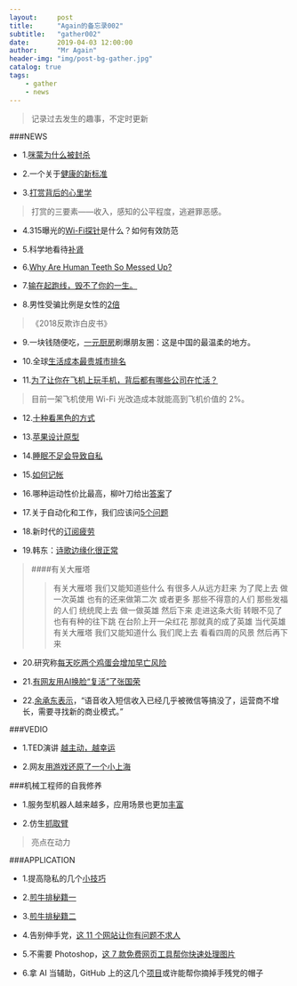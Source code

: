 ```yaml
---
layout:     post
title:      "Again的备忘录002"
subtitle:   "gather002"
date:       2019-04-03 12:00:00
author:     "Mr Again"
header-img: "img/post-bg-gather.jpg"
catalog: true
tags:
    - gather
    - news
---
```


>记录过去发生的趣事，不定时更新

###NEWS

* 1.[咪蒙为什么被封杀](https://www.nytimes.com/2019/03/16/world/asia/china-bloggers-internet.html)

* 2.一个关于[健康的新标准](http://m.qdaily.com/mobile/articles/62109.html?source=feed)

* 3.[打赏背后的心里学](https://www.solidot.org/story?sid=59924)
>打赏的三要素——收入，感知的公平程度，逃避罪恶感。

* 4.315曝光的[Wi-Fi探针](https://www.worldtech.top/64305.html)是什么？如何有效防范
* 5.科学地看待[补肾](http://songshuhui.net/archives/104539)

* 6.[Why Are Human Teeth So Messed Up?](https://www.sapiens.org/body/human-teeth-evolution/)

* 7.[输在起跑线，毁不了你的一生。](https://mp.weixin.qq.com/s?__biz=MzA3MDM3NjE5NQ==&mid=2650840405&idx=1&sn=f482d0260c0c0377959fe4a33d95cb03&chksm=84c9f339b3be7a2fc6b6805751dd8a84168da243338f658b1c804c88543f08de7b96de8d5de2&xtrack=1&scene=0&subscene=131&clicktime=1552979387&ascene=7&devicetype=android-25&version=2700033b&nettype=cmnet&abtest_cookie=BAABAAoACwASABMABQAjlx4AVpkeAMWZHgDRmR4A3JkeAAAA&lang=en&pass_ticket=Cb2gy1mY0CH1YCWSL%2BF18hPdUoaECfMeZXbSrq3y%2FeOLUQx3GUxQOJJhlW5TqVLe&wx_header=1)

* 8.男性受骗比例是女性的[2倍](https://new.qq.com/omn/20190318/20190318A0F9EA.html)
>《2018反欺诈白皮书》

* 9.一块钱随便吃，[一元厨房](https://zhuanlan.zhihu.com/p/57969130)刷爆朋友圈：这是中国的最温柔的地方。

* 10.全球[生活成本最贵城市排名](https://weibo.com/1618051664/HlHUH3ep3)

* 11.[为了让你在飞机上玩手机，背后都有哪些公司在忙活？](http://m.qdaily.com/mobile/articles/62080.html?source=feed)
>目前一架飞机使用 Wi-Fi 光改造成本就能高到飞机价值的 2%。

* 12.[十种看黑色的方式](https://themillions.com/2019/03/ten-ways-to-look-at-the-color-black.html)

* 13.[苹果设计原型](https://www.theverge.com/2019/3/19/18263844/apple-iphone-prototype-m68-original-development-board-red)

* 14.[睡眠不足会导致自私](http://www.qdaily.com/articles/62195.html?source=feed)

* 15.[如何记帐](http://www.quora.com/How-do-I-manage-income-and-expenses)

* 16.哪种运动性价比最高，柳叶刀给出[答案](https://mp.weixin.qq.com/s?__biz=MzAwNTI4MTM1Mw==&mid=2651347210&idx=1&sn=9ecb8fd77a8223adbc6eb77d324546e7&chksm=80e3fa2cb794733a311ddd274c38d82bf11dea31f8bcf73872f3caf6a8717e6458c2b40340e1&xtrack=1&scene=0&subscene=131&clicktime=1553431820&ascene=7&devicetype=android-25&version=2700033b&nettype=WIFI&abtest_cookie=BAABAAoACwASABMABQAjlx4AVpkeAMWZHgDRmR4A3JkeAAAA&lang=en&pass_ticket=C0qlNrBIydkW%2BPx1ahq%2F%2FexrOimIJrkR0eDfelfpaXMOkG0mqYRNQqzAOuDbW30I&wx_header=1)了

* 17.关于自动化和工作，我们应该问[5个问题](https://hbr.org/2018/12/5-questions-we-should-be-asking-about-automation-and-jobs?utm_source=twitter&utm_campaign=hbr&utm_medium=social)

* 18.新时代的[订阅疲劳](http://www.qdaily.com/articles/62291.html?source=feed)

* 19.韩东：[诗歌边缘化很正常](http://www.qdaily.com/articles/62351.html?source=feed)
> ####有关大雁塔
>> 有关大雁塔
我们又能知道些什么
有很多人从远方赶来
为了爬上去
做一次英雄
也有的还来做第二次
或者更多
那些不得意的人们
那些发福的人们
统统爬上去
做一做英雄
然后下来
走进这条大街
转眼不见了
也有有种的往下跳
在台阶上开一朵红花
那就真的成了英雄
当代英雄
有关大雁塔
我们又能知道什么
我们爬上去
看看四周的风景
然后再下来

* 20.研究称[每天吃两个鸡蛋会增加早亡风险](https://www.solidot.org/story?sid=60051)

* 21.[有网友用AI换脸“复活”了张国荣](https://mp.weixin.qq.com/s?__biz=MTg1MjI3MzY2MQ==&mid=2651708960&idx=3&sn=a323a61bdbeb16498cd79592b62c5f2b&chksm=5da1fab26ad673a4af4118268e2f9450525c17eacbd3a15535ca803c3b275c5e4181edef6d48&xtrack=1&scene=0&subscene=131&clicktime=1554254472&ascene=7&devicetype=android-25&version=2700033c&nettype=WIFI&abtest_cookie=BAABAAoACwASABMABQAjlx4AXZkeAMWZHgDRmR4A3JkeAAAA&lang=en&pass_ticket=kecW5Ljf0IJOPMcvh6X6zgqyPzSacDiaWxrNKKKcC8knCsk%2FTvammqEM5g7j7dt9&wx_header=1)

* 22.[余承东表示](https://36kr.com/p/5190272.html?ktm_source=feed)，“语音收入短信收入已经几乎被微信等搞没了，运营商不增长，需要寻找新的商业模式。”

###VEDIO

* 1.TED演讲 [越主动，越幸运](http://p.weibo.com/show/channerWbH5/1034:4276699408343497)

* 2.网友[用游戏还原了一个小上海](https://m.bilibili.com/video/av45674777.html)

###机械工程师的自我修养

* 1.服务型机器人越来越多，应用场景也更加[丰富](http://www.qdaily.com/articles/62313.html?source=feed)

* 2.仿生[抓取臂](https://www.designnews.com/materials-assembly/origami-inspired-robotic-gripper/16904652060489)
>亮点在动力

###APPLICATION

* 1.提高隐私的几个[小技巧](https://thetoolsweneed.com/a-few-simple-steps-to-vastly-increase-your-privacy-online/)

* 2.[煎牛排秘籍一](https://www.youtube.com/watch?v=PUCLToWjMKs&feature=share)

* 3.[煎牛排秘籍二](https://www.youtube.com/watch?v=Zt5QWDFvGnQ&feature=share)

* 4.告别伸手党，[这 11 个网站让你有问题不求人](https://sspai.com/post/53492?from=timeline)

* 5.不需要 Photoshop，[这 7 款免费网页工具帮你快速处理图片  ](https://sspai.com/post/53835?from=timeline)

* 6.拿 AI 当辅助，GitHub 上的这几个[项目](https://mp.weixin.qq.com/s?__biz=MzAxOTcxNTIwNQ==&mid=2457914983&idx=1&sn=7d2624a39864d915ec7531b6c07c7b22&chksm=8cb6ab8dbbc1229b1550fa6a9ac1903f21f3372b92909f4b63cd2f2ea5f8e8e62b911e6d6823&mpshare=1&scene=2&srcid=&from=timeline&ascene=2&devicetype=android-25&version=2700033c&nettype=WIFI&abtest_cookie=BAABAAoACwASABMABQAjlx4AXZkeAMWZHgDRmR4A3JkeAAAA&lang=en&pass_ticket=Wn%2FlDzSCLsBddy8eSotWii%2Bk6R5BRso3sw65UvaC%2B9eZj8j331ExWHVIbon1a7CX&wx_header=1)或许能帮你摘掉手残党的帽子
